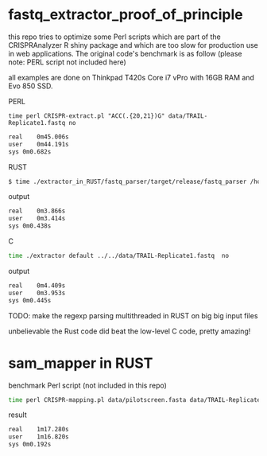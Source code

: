 # fastq_extractor_proof_of_principle
this repo tries to optimize some Perl scripts which are part of the CRISPRAnalyzer R shiny package and which are too slow for production use in web applications. The original code's benchmark is as follow (please note: PERL script not included here)

all examples are done on Thinkpad T420s Core i7 vPro with 16GB RAM and Evo 850 SSD.

PERL
```
time perl CRISPR-extract.pl "ACC(.{20,21})G" data/TRAIL-Replicate1.fastq no
```

```bash
real	0m45.006s
user	0m44.191s
sys	0m0.682s
``` 

RUST
```bash
$ time ./extractor_in_RUST/fastq_parser/target/release/fastq_parser /home/olip/Desktop/Oli/data/TRAIL-Replicate1.fastq 
```

output
```bash
real	0m3.866s
user	0m3.414s
sys	0m0.438s
```

C
```bash
time ./extractor default ../../data/TRAIL-Replicate1.fastq  no
```

output
```bash
real	0m4.409s
user	0m3.953s
sys	0m0.445s
```

TODO:  make the regexp parsing multithreaded in RUST on big big input files

unbelievable the Rust code did beat the low-level C code, pretty amazing!

# sam_mapper in RUST


benchmark Perl script (not included in this repo)

```bash
time perl CRISPR-mapping.pl data/pilotscreen.fasta data/TRAIL-Replicate1_extracted.sam "M{20,21}$" "_"
```

result

```bash
real	1m17.280s
user	1m16.820s
sys	0m0.192s
```
